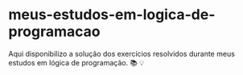 # meus-estudos-em-logica-de-programacao
 Aqui disponibilizo a solução dos exercícios resolvidos durante meus estudos em lógica de programação. :books: :bulb:
